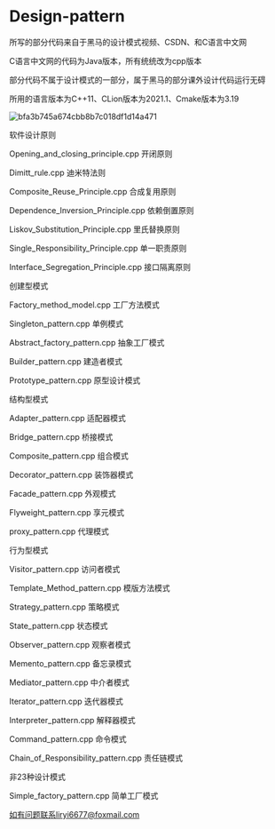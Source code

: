 # Design-pattern


所写的部分代码来自于黑马的设计模式视频、CSDN、和C语言中文网

C语言中文网的代码为Java版本，所有统统改为cpp版本

部分代码不属于设计模式的一部分，属于黑马的部分课外设计代码运行无碍

所用的语言版本为C++11、CLion版本为2021.1、Cmake版本为3.19

![bfa3b745a674cbb8b7c018df1d14a471](https://user-images.githubusercontent.com/48153306/129010501-4aa408b9-453a-4fb9-a928-158776460d94.jpg)

软件设计原则

Opening_and_closing_principle.cpp 开闭原则

Dimitt_rule.cpp 迪米特法则

Composite_Reuse_Principle.cpp 合成复用原则

Dependence_Inversion_Principle.cpp 依赖倒置原则

Liskov_Substitution_Principle.cpp 里氏替换原则

Single_Responsibility_Principle.cpp 单一职责原则

Interface_Segregation_Principle.cpp 接口隔离原则

创建型模式

Factory_method_model.cpp 工厂方法模式

Singleton_pattern.cpp 单例模式

Abstract_factory_pattern.cpp 抽象工厂模式

Builder_pattern.cpp 建造者模式

Prototype_pattern.cpp 原型设计模式


结构型模式

Adapter_pattern.cpp 适配器模式

Bridge_pattern.cpp 桥接模式

Composite_pattern.cpp 组合模式

Decorator_pattern.cpp 装饰器模式

Facade_pattern.cpp 外观模式

Flyweight_pattern.cpp 享元模式

proxy_pattern.cpp 代理模式

行为型模式

Visitor_pattern.cpp 访问者模式

Template_Method_pattern.cpp 模版方法模式

Strategy_pattern.cpp 策略模式

State_pattern.cpp 状态模式

Observer_pattern.cpp 观察者模式

Memento_pattern.cpp 备忘录模式

Mediator_pattern.cpp 中介者模式

Iterator_pattern.cpp 迭代器模式

Interpreter_pattern.cpp 解释器模式

Command_pattern.cpp 命令模式

Chain_of_Responsibility_pattern.cpp 责任链模式

非23种设计模式

Simple_factory_pattern.cpp 简单工厂模式

如有问题联系liryi6677@foxmail.com

